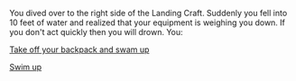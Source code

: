 You dived over to the right side of the Landing Craft. Suddenly you fell into 10 feet of water and realized that your equipment is weighing you down. If you don't act quickly then you will drown. You:


[Take off your backpack and swam up](Backpack-Off.md)

[Swim up](Death-By-Water.md)